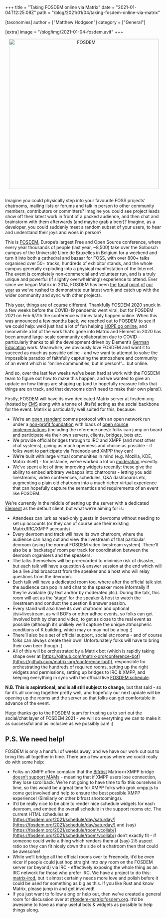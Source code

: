 +++
title = "Taking FOSDEM online via Matrix"
date = "2021-01-04T12:25:08Z"
path = "/blog/2021/01/04/taking-fosdem-online-via-matrix"

[taxonomies]
author = ["Matthew Hodgson"]
category = ["General"]

[extra]
image = "/blog/img/2021-01-04-fosdem.avif"
+++

<div style="text-align: center; padding-bottom: 1em">
<a href="https://fosdem.org">
    <img src="/blog/img/2021-01-04-fosdem.avif" alt="FOSDEM" width="480"/>
</a>
</div>

Imagine you could physically step into your favourite FOSS projects’ chatrooms, mailing lists or forums and talk in person to other community members, contributors or committers?  Imagine you could see project leads show off their latest work in front of a packed audience, and then chat and brainstorm with them afterwards (and maybe grab a beer)?  Imagine, as a developer, you could suddenly meet a random subset of your users, to hear and understand their joys and woes in person?

This is [FOSDEM](https://fosdem.org), Europe’s largest Free and Open Source conference, where every year thousands of people (last year, ~8,500) take over the Solbosch campus of the Université Libre de Bruxelles in Belgium for a weekend and turn it into both a cathedral and bazaar for FOSS, with over 800+ talks organised over 50+ tracks, hundreds of exhibitor stands, and the whole campus generally exploding into a physical manifestation of the Internet.  The event is completely non-commercial and volunteer run, and is a truly unique and powerful (if slightly overwhelming!) experience to attend.  Ever since we began Matrix in 2014, FOSDEM has been [the](https://matrix.org/blog/2020/02/03/matrix-at-fosdem-2020) [focal](https://matrix.org/blog/2019/02/04/matrix-at-fosdem-2019) [point](https://matrix.org/blog/2018/02/05/3-d-video-calling-with-matrix-webrtc-and-webvr-at-fosdem-2018) [of](https://matrix.org/blog/2017/02/06/fosdem-2017-report) [our](https://matrix.org/blog/2016/02/03/fosdem-16-retrospective) [year](https://matrix.org/blog/2015/02/04/back-from-fosdem) as we’ve rushed to demonstrate our latest work and catch up with the wider community and sync with other projects.

This year, things are of course different.  Thankfully FOSDEM 2020 snuck in a few weeks before the COVID-19 pandemic went viral, but for FOSDEM 2021 on Feb 6/7th the conference will inevitably happen online.  When this was announced [a few months back](https://twitter.com/fosdem/status/1301167254705303554), we reached out to FOSDEM to see if we could help: we’d just had a lot of fun helping [HOPE go online](https://hackaday.com/2020/08/11/hope-2020-delivers-historic-marathon-of-hacking/), and meanwhile a lot of the work that’s gone into Matrix and Element in 2020 has been around large-scale community collaboration due to COVID - particularly thanks to all the development driven by Element’s [German Education](https://sifted.eu/articles/element-germany-deal/) work.  Meanwhile, we obviously love FOSDEM and want it to succeed as much as possible online - and we want to attempt to solve the impossible paradox of faithfully capturing the atmosphere and community of an event which is “online communities, but in person!”... but online.

And so, over the last few weeks we’ve been hard at work with the FOSDEM team to figure out how to make this happen, and we wanted to give an update on how things are shaping up (and to hopefully reassure folks that things are on track, and that devrooms don’t need to make their own plans!).

Firstly, FOSDEM will have its own dedicated Matrix server at fosdem.org (hosted by [EMS](https://element.io/matrix-services) along with a tonne of Jitsi’s) acting as the social backbone for the event.  Matrix is particularly well suited for this, because:

*   We’re an [open standard](https://matrix.org/docs/spec) comms protocol with an open network run under a [non-profit foundation](https://matrix.org/foundation) with loads of [open source implementations](https://matrix.org/docs/projects/try-matrix-now/) (including the reference ones): folks can jump on board and participate via their own servers, clients, bridges, bots etc.
*   We provide official bridges through to IRC and XMPP (and most other chat systems), giving as much openness and choice as possible - if folks want to participate via Freenode and XMPP they can!
*   We’re built with large virtual communities in mind (e.g. Mozilla, KDE, Matrix itself) - for instance, we’ve worked a lot on [moderation](https://matrix.org/docs/guides/moderation) recently.
*   We’ve spent a lot of time improving [widgets](https://youtu.be/Fk7YRiFIwZ4?t=251) recently: these give the ability to embed arbitrary webapps into chatrooms - letting you add livestreams, video conferences, schedules, Q&A dashboards etc, augmenting a plain old chatroom into a much richer virtual experience that can hopefully capture the semantics and requirements of an event like FOSDEM. 

We’re currently in the middle of setting up the server with a dedicated [Element](https://element.io) as the default client, but what we’re aiming for is:

*   Attendees can lurk as read-only guests in devrooms without needing to set up accounts (or they can of course use their existing Matrix/IRC/XMPP accounts)
*   Every devroom and track will have its own chatroom, where the audience can hang out and view the livestream of that particular devroom (using the normal FOSDEM video livestream system).  There’ll also be a ‘backstage’ room per track for coordination between the devroom organisers and the speakers.
*   The talks themselves will be prerecorded to minimise risk of disaster, but each talk will have a question & answer session at the end which will be a live Jitsi broadcast from the speaker and a host who will relay questions from the devroom.
*   Each talk will have a dedicated room too, where after the official talk slot the audience can pop in and chat to the speaker more informally if they’re available (by text and/or by moderated jitsi).  During the talk, this room will act as the ‘stage’ for the speaker & host to watch the livestream and conduct the question & answer session.
*   Every stand will also have its own chatroom and optional jitsi+livestream, as will BOFs or other adhoc events, so folks can get involved both by chat and video, to get as close to the real event as possible (although it’s unlikely we’ll capture the unique atmospheric conditions of K building, which may or may not be a bug ;)
*   There’ll also be a set of official support, social etc rooms - and of course folks can always create their own!  Unfortunately folks will have to bring their own beer though :(
*   All of this will be orchestrated by a Matrix bot (which is rapidly taking shape over at [https://github.com/matrix-org/conference-bot](https://github.com/matrix-org/conference-bot)), responsible for orchestrating the hundreds of required rooms, setting up the right widgets and permissions, setting up bridges to IRC & XMPP, and keeping everything in sync with the official live [FOSDEM schedule](https://fosdem.org/2021/schedule/xml).

**N.B. This is aspirational, and is all still subject to change**, but that said - so far it’s all coming together pretty well, and hopefully our next update will be opening up the rooms and the server so that folks can get comfortable in advance of the event.

Huge thanks go to the FOSDEM team for trusting us to sort out the social/chat layer of FOSDEM 2021 - we will do everything we can to make it as successful and as inclusive as we possibly can! :)

## P.S. We need help!

FOSDEM is only a handful of weeks away, and we have our work cut out to bring this all together in time.  There are a few areas where we could really do with some help:

*   Folks on XMPP often complain that the [Bifröst](https://github.com/matrix-org/matrix-bifrost) Matrix&lt;->XMPP bridge [doesn’t support MAMs](https://github.com/matrix-org/matrix-bifrost/issues/64) - meaning that if XMPP users lose connection, they lose scrollback.  We’re not going to have time to fix this ourselves in time, so this would be a great time for XMPP folks who grok xmpp.js to come get involved and help to ensure the best possible XMPP experience!  (Similarly on other bifrost shortcomings).
*   It’d be really nice to be able to render nice schedule widgets for each devroom, and embed the overall schedule in the support rooms etc.  The current HTML schedules at [https://fosdem.org/2021/schedule/day/saturday/](https://fosdem.org/2021/schedule/day/saturday/) and (say) [https://fosdem.org/2021/schedule/room/vcollab/](https://fosdem.org/2021/schedule/room/vcollab/) don’t exactly fit - if someone could write a thing which renders them at (say) 2:5 aspect ratio so they can fit nicely down the side of a chatroom then that could be awesome!
*   While we’ll bridge all the official rooms over to Freenode, it’d be even nicer if people could just hop straight into *any* room on the FOSDEM server (or beyond) via IRC - effectively exposing the whole thing as an IRC network for those who prefer IRC.  We have a project to do this: [matrix-ircd](https://github.com/matrix-org/matrix-ircd), but it almost certainly needs more love and polish before it could be used for something as big as this.  If you like Rust and know Matrix, please jump in and get involved! 
*   If you just want to follow along or help out, then we’ve created a general room for discussion over at [#fosdem-matrix:fosdem.org](https://matrix.to/#/#fosdem-matrix:fosdem.org).  It’d be awesome to have as many useful bots & widgets as possible to help things along.
